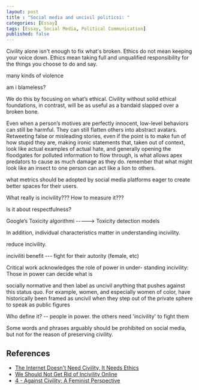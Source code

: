 ```yaml
---
layout: post
title : "Social media and uncivil politicsi: "
categories: [Essay]
tags: [Essay, Social Media, Political Communication]
published: false
---
```


Civility alone isn't enough to fix what's broken.
Ethics do not mean keeping your voice down.
Ethics mean taking full and unqualified responsibility for the things you choose to do and say.

many kinds of violence

am i blameless?

We do this by focusing on what’s ethical.
Civility without solid ethical foundations, in contrast, will be as useful as a bandaid slapped over a broken bone.

Even when a person’s motives are perfectly innocent, low-level behaviors can still be harmful. They can still flatten others into abstract avatars.
Retweeting false or misleading stories, even if the point is to make fun of how stupid they are, making ironic statements that, taken out of context, look like actual examples of actual hate, and generally opening the floodgates for polluted information to flow through, is what allows apex predators to cause as much damage as they do.
 remember that what might look like an insect to one person can act like a lion to others.



what metrics should be adopted by social media platforms eager to
create better spaces for their users.

What really is incivility??? How to measure it???

Is it about respectfulness?

Google’s Toxicity algorithmi -----> Toxicity detection models

In addition, individual characteristics matter in understanding incivility.

reduce incivility.

inciviliti benefit --- fight for their autority (female, etc)

Critical work acknowledges the role of power in under-
standing incivility: Those in power can decide what is

socially normative and then label as uncivil anything that
pushes against this status quo. For example, women, and
especially women of color, have historically been framed as
uncivil when they step out of the private sphere to speak as
public figures

Who define it? -- people in power. the others need 'incivility' to fight them

Some words and phrases arguably should be prohibited
on social media, but not for the reason of preserving civility.






## References
* [The Internet Doesn't Need Civility, It Needs Ethics](https://www.vice.com/en/article/pa5gxn/the-internet-doesnt-need-civility-it-needs-ethics)
* [We Should Not Get Rid of Incivility
Online](https://www.researchgate.net/publication/334501810_We_Should_Not_Get_Rid_of_Incivility_Online)
* [4 - Against Civility: A Feminist Perspective](https://www.cambridge.org/core/books/civility-legality-and-justice-in-america/against-civility-a-feminist-perspective/877E55BCC41E186D4B0F7B8C0918A921)




